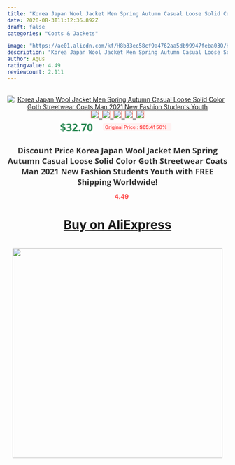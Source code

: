 ```yaml
---
title: "Korea Japan Wool Jacket Men Spring Autumn Casual Loose Solid Color Goth Streetwear Coats Man 2021 New Fashion Students Youth"
date: 2020-08-3T11:12:36.892Z
draft: false
categories: "Coats & Jackets"

image: "https://ae01.alicdn.com/kf/H8b33ec58cf9a4762aa5db99947feba03Q/Korea-Japan-Wool-Jacket-Men-Spring-Autumn-Casual-Loose-Solid-Color-Goth-Streetwear-Coats-Man-2021.jpg"
description: "Korea Japan Wool Jacket Men Spring Autumn Casual Loose Solid Color Goth Streetwear Coats Man 2021 New Fashion Students Youth"
author: Agus
ratingvalue: 4.49
reviewcount: 2.111
---
```

<br>
<div style="text-align: center;">
<a href="https://s.click.aliexpress.com/e/_A4bU09" target="_blank" rel="nofollow noopener noreferrer"><img alt="Korea Japan Wool Jacket Men Spring Autumn Casual Loose Solid Color Goth Streetwear Coats Man 2021 New Fashion Students Youth" class="magnifier-image" src="https://ae01.alicdn.com/kf/H8b33ec58cf9a4762aa5db99947feba03Q/Korea-Japan-Wool-Jacket-Men-Spring-Autumn-Casual-Loose-Solid-Color-Goth-Streetwear-Coats-Man-2021.jpg_640x640.jpg">
<br>
<img style="border:1px solid salmon" src="https://ae01.alicdn.com/kf/H8b33ec58cf9a4762aa5db99947feba03Q/Korea-Japan-Wool-Jacket-Men-Spring-Autumn-Casual-Loose-Solid-Color-Goth-Streetwear-Coats-Man-2021.jpg_120x120.jpg">&nbsp;&nbsp;<img style="border:1px solid salmon" src="https://ae01.alicdn.com/kf/Hbcb9a9033d664701a7db51a56cfcdb3fd/Korea-Japan-Wool-Jacket-Men-Spring-Autumn-Casual-Loose-Solid-Color-Goth-Streetwear-Coats-Man-2021.jpg_120x120.jpg">&nbsp;&nbsp;<img style="border:1px solid salmon" src="https://ae01.alicdn.com/kf/Habbadd4424ae4a9db3129c4d3cd1ed24C/Korea-Japan-Wool-Jacket-Men-Spring-Autumn-Casual-Loose-Solid-Color-Goth-Streetwear-Coats-Man-2021.jpg_120x120.jpg">&nbsp;&nbsp;<img style="border:1px solid salmon" src="https://ae01.alicdn.com/kf/H76b8cb6439b84fdd81cf60b9cee583ae6/Korea-Japan-Wool-Jacket-Men-Spring-Autumn-Casual-Loose-Solid-Color-Goth-Streetwear-Coats-Man-2021.jpg_120x120.jpg">&nbsp;&nbsp;<img style="border:1px solid salmon" src="https://ae01.alicdn.com/kf/He30a71c5053e4942a2131e46b7aca516H/Korea-Japan-Wool-Jacket-Men-Spring-Autumn-Casual-Loose-Solid-Color-Goth-Streetwear-Coats-Man-2021.jpg_120x120.jpg"></a></div><br0>
<div style="text-align: center;"><span style="background-color: white; border: 0px; box-sizing: border-box; color: seagreen; display: inline-block; font-family: &quot;open sans&quot; , &quot;arial&quot; , &quot;helvetica&quot; , sans-serif , &quot;heiti&quot;; font-size: 24px; font-stretch: inherit; font-weight: 700; line-height: inherit; margin: 0px 10px 0px 0px; padding: 0px; vertical-align: middle;">$32.70 </span>
<span style="background: rgb(255 , 241 , 241); border-radius: 3px; border: 0px; box-sizing: border-box; color: #ff4747; display: inline-block; font-family: inherit; font-size: 12px; font-stretch: inherit; font-style: inherit; font-variant: inherit; font-weight: 600; line-height: inherit; margin: 0px; padding: 2px 5px; transform: scale(0.9); vertical-align: middle;">Original Price : <b style="text-decoration: line-through;">$65.41 </b> 50%&nbsp;&nbsp;</span></div>
<h1 style="color: #333333; display: inline-block; font-family: &quot;open sans&quot; , &quot;arial&quot; , &quot;helvetica&quot; , sans-serif , &quot;heiti&quot;; font-size: 18px; font-stretch: inherit; font-weight: 700; text-align: center;">Discount Price Korea Japan Wool Jacket Men Spring Autumn Casual Loose Solid Color Goth Streetwear Coats Man 2021 New Fashion Students Youth with FREE Shipping Worldwide!</h1>
<div style="color: #ff4747; text-align: center;">
<img src="https://4.bp.blogspot.com/-M0ZcTcb-5uY/XleCXlxnR4I/AAAAAAAAAEc/OrjgMkXV1oMQFaCRZj5HQwOCBcu3w1FegCPcBGAYYCw/s1600/star.png" style="height: 15px;">&nbsp;<b>4.49</b></div>
<div class="button_cont" align="center"><a class="buynow_a" href="https://s.click.aliexpress.com/e/_A4bU09" target="_blank" rel="nofollow noopener noreferrer"><H1>Buy on AliExpress</H1></a></div><br>
<div class="separator" style="clear: both; text-align: center;">
<img src="https://lh3.googleusercontent.com/-pTy5HemUv9M/XlePHvY0dAI/AAAAAAAAAE4/0nX5iRUoIWY8eMW9Dpxeirr157OZliDIgCLcBGAsYHQ/s1600/badge.gif" width="480">
</div>
